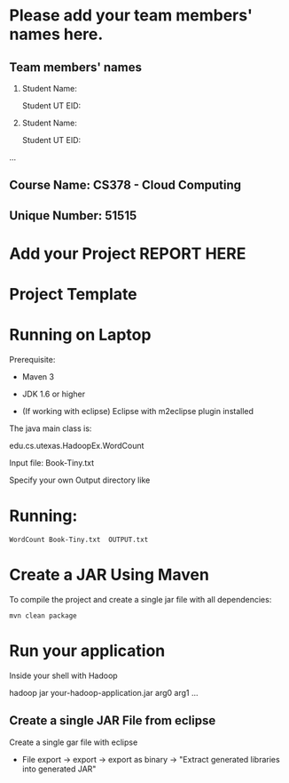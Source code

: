 # Please add your team members' names here. 

## Team members' names 

1. Student Name:

   Student UT EID:

2. Student Name:

   Student UT EID:

 ...

##  Course Name: CS378 - Cloud Computing 

##  Unique Number: 51515
    


# Add your Project REPORT HERE 


# Project Template

# Running on Laptop     ####

Prerequisite:

- Maven 3

- JDK 1.6 or higher

- (If working with eclipse) Eclipse with m2eclipse plugin installed


The java main class is:

edu.cs.utexas.HadoopEx.WordCount 

Input file:  Book-Tiny.txt  

Specify your own Output directory like 

# Running:

```WordCount Book-Tiny.txt  OUTPUT.txt```




# Create a JAR Using Maven 

To compile the project and create a single jar file with all dependencies: 
	
	mvn clean package 



# Run your application
Inside your shell with Hadoop

hadoop jar your-hadoop-application.jar arg0 arg1 ...



## Create a single JAR File from eclipse



Create a single gar file with eclipse 

*  File export -> export  -> export as binary ->  "Extract generated libraries into generated JAR"
